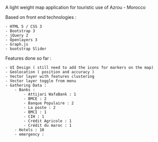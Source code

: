 A light weight map application for touristic use of Azrou - Morocco

Based on front end technologies :

	- HTML 5 / CSS 3
	- Bootstrap 3
	- jQuery 2
	- Openlayers 3
	- Graph.js
	- bootstrap Slider

Features done so far :

	- UI Design ( still need to add the icons for markers on the map)
	- Geolocation ( position and accuracy )
	- Vector layer with features clustering 
	- Vector layer toggle from menu
	- Gathering Data :
		- Banks :
			- Attijari WafaBank : 1
			- BMCE : 2
			- Banque Populaire : 2
			- La poste : 2
			- BMCI : 1
			- CIH : 1
			- Crédit Agricole : 1
			- Crédit du maroc : 1
		- Hotels : 10
		- emergency :